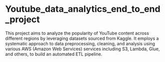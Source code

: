 # Youtube_data_analytics_end_to_end_project
This project aims to analyze the popularity of YouTube content across different regions by leveraging datasets sourced from Kaggle. It employs a systematic approach to data preprocessing, cleaning, and analysis using various AWS (Amazon Web Services) services including S3, Lambda, Glue, and others, to build an automated ETL pipeline.
